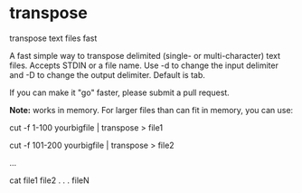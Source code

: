 # transpose
transpose text files fast

A fast simple way to transpose delimited (single- or multi-character) text files. Accepts STDIN or a file name. Use -d to change the input delimiter and -D to change the output delimiter. Default is tab.

If you can make it "go" faster, please submit a pull request.

**Note:** works in memory. For larger files than can fit in memory, you can use:

cut -f 1-100 yourbigfile | transpose > file1

cut -f 101-200 yourbigfile | transpose > file2

...

cat file1 file2 . . . fileN
